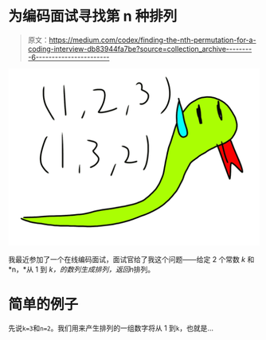 # 为编码面试寻找第 n 种排列

> 原文：<https://medium.com/codex/finding-the-nth-permutation-for-a-coding-interview-db83944fa7be?source=collection_archive---------6----------------------->

![](img/1e580616ae52917f23c6c2d197704c00.png)

我最近参加了一个在线编码面试，面试官给了我这个问题——给定 2 个常数 *k* 和 *n，*从 1 到 *k，*的数列生成排列，返回*n*排列。

# 简单的例子

先说`k=3`和`n=2`。我们用来产生排列的一组数字将从 1 到`k`，也就是…